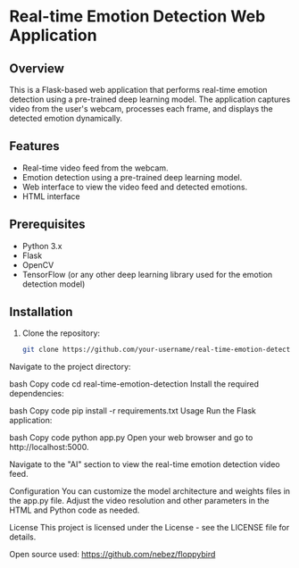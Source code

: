 
# Real-time Emotion Detection Web Application

## Overview
This is a Flask-based web application that performs real-time emotion detection using a pre-trained deep learning model. The application captures video from the user's webcam, processes each frame, and displays the detected emotion dynamically.

## Features
- Real-time video feed from the webcam.
- Emotion detection using a pre-trained deep learning model.
- Web interface to view the video feed and detected emotions.
- HTML interface

## Prerequisites
- Python 3.x
- Flask
- OpenCV
- TensorFlow (or any other deep learning library used for the emotion detection model)

## Installation
1. Clone the repository:
   ```bash
   git clone https://github.com/your-username/real-time-emotion-detection.git
Navigate to the project directory:

bash
Copy code
cd real-time-emotion-detection
Install the required dependencies:

bash
Copy code
pip install -r requirements.txt
Usage
Run the Flask application:

bash
Copy code
python app.py
Open your web browser and go to http://localhost:5000.

Navigate to the "AI" section to view the real-time emotion detection video feed.

Configuration
You can customize the model architecture and weights files in the app.py file.
Adjust the video resolution and other parameters in the HTML and Python code as needed.

License
This project is licensed under the License - see the LICENSE file for details.

Open source used: https://github.com/nebez/floppybird
